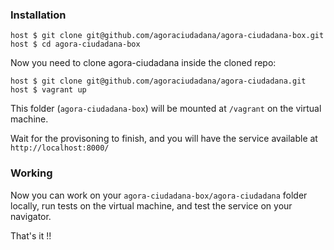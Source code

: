 ### Installation

    host $ git clone git@github.com/agoraciudadana/agora-ciudadana-box.git
    host $ cd agora-ciudadana-box

Now you need to clone agora-ciudadana inside the cloned repo:

    host $ git clone git@github.com/agoraciudadana/agora-ciudadana.git
    host $ vagrant up

This folder (`agora-ciudadana-box`) will be mounted at `/vagrant` on the virtual machine.

Wait for the provisoning to finish, and you will have the service available at `http://localhost:8000/`

### Working

Now you can work on your `agora-ciudadana-box/agora-ciudadana` folder locally, run tests on the virtual machine,
and test the service on your navigator.

That's it !!
